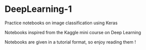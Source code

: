 # DeepLearning-1
Practice notebooks on image classification using Keras 

Notebooks inspired from the Kaggle mini course on Deep Learning

Notebooks are given in a tutorial format, so enjoy reading them ! 

